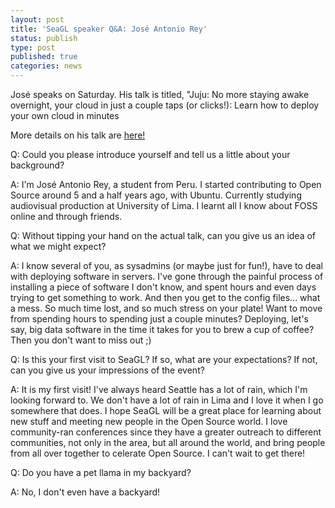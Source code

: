 ```yaml
---
layout: post
title: 'SeaGL speaker Q&A: José Antonio Rey'
status: publish
type: post
published: true
categories: news
---
```


José speaks on Saturday. His talk is titled, "Juju: No more staying awake overnight, your cloud in just a couple taps (or clicks!): Learn how to deploy your own cloud in minutes

More details on his talk are [here!](https://osem.seagl.org/conference/seagl2016/program/proposal/145)


Q: Could you please introduce yourself and tell us a little about your
background?
 
 
A: I'm José Antonio Rey, a student from Peru. I started contributing to Open Source around 5 and a half years ago, with Ubuntu. Currently studying audiovisual production at University of Lima. I learnt all I know about FOSS online and through friends.

 
Q: Without tipping your hand on the actual talk, can you give us an idea of what we might expect?
 

A: I know several of you, as sysadmins (or maybe just for fun!), have to deal with deploying software in servers. I've gone through the painful process of installing a piece of software I don't know, and spent hours and even days trying to get something to work. And then you get to the config files... what a mess. So much time lost, and so much stress on your plate! Want to move from spending hours to spending just a couple minutes? Deploying, let's say, big data software in the time it takes for you to brew a cup of coffee? Then you don't want to miss out ;)
 
 
Q: Is this your first visit to SeaGL? If so, what are your expectations?
If not, can you give us your impressions of the event?
 
 
A: It is my first visit! I've always heard Seattle has a lot of rain, which I'm looking forward to. We don't have a lot of rain in Lima and I love it when I go somewhere that does. I hope SeaGL will be a great place for learning about new stuff and meeting new people in the Open Source world. I love community-ran conferences since they have a greater outreach to different communities, not only in the area, but all around the world, and bring people from all over together to celerate Open Source. I can't wait to get there!


Q: Do you have a pet llama in my backyard?


A: No, I don't even have a backyard!
